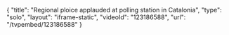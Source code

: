 {
    "title": "Regional ploice applauded at polling station in Catalonia",
    "type": "solo",
    "layout": "iframe-static",
    "videoId": "123186588",
    "url": "\/tvpembed\/123186588"
}